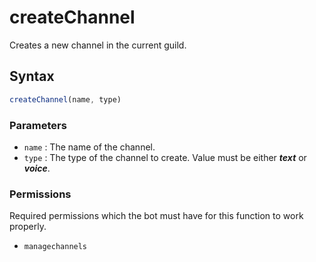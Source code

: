 # createChannel
Creates a new channel in the current guild.

## Syntax
```js
createChannel(name, type)
```

### Parameters
- `name` : The name of the channel.
- `type` : The type of the channel to create. Value must be either _**text**_ or _**voice**_.

### Permissions
Required permissions which the bot must have for this function to work properly.
- `managechannels`

